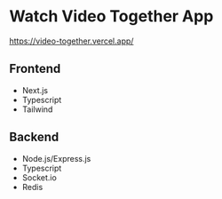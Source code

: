 # Watch Video Together App
https://video-together.vercel.app/

## Frontend
- Next.js
- Typescript
- Tailwind

## Backend
- Node.js/Express.js
- Typescript
- Socket.io
- Redis
